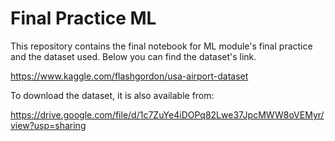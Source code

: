 # Final Practice ML

This repository contains the final notebook for ML module's final practice and the dataset used. Below you can find the dataset's link.

https://www.kaggle.com/flashgordon/usa-airport-dataset

To download the dataset, it is also available from:

https://drive.google.com/file/d/1c7ZuYe4iDOPq82Lwe37JpcMWW8oVEMyr/view?usp=sharing
